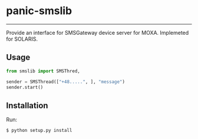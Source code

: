 panic-smslib
=============
***

Provide an interface for SMSGateway device server for MOXA. Implemeted for SOLARIS.

Usage
-----

```python
from smslib import SMSThred,

sender = SMSThread(["+48.....", ], "message")
sender.start()
```

Installation
------------

Run:

    $ python setup.py install

